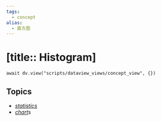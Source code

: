 ```yaml
---
tags:
  - concept
alias:
  - 直方图
---
```


# [title:: Histogram]

```dataviewjs
await dv.view("scripts/dataview_views/concept_view", {})
```

## Topics

- [_statistics_](_statistics_.md)
- [_chart_](_chart_.md)s
